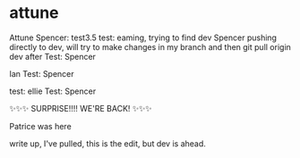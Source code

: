 # attune

Attune
Spencer: test3.5
test: eaming, trying to find dev
Spencer pushing directly to dev, will try to make changes in my branch and then git pull origin dev after
Test: Spencer

Ian
Test: Spencer

test: ellie
Test: Spencer



✨✨✨ SURPRISE!!!! WE'RE BACK! ✨✨✨


Patrice was here


write up, I've pulled, this is the edit, but dev is ahead.
